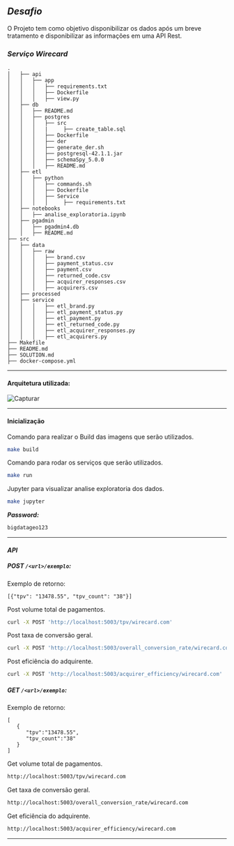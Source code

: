 ## ***Desafio***
O Projeto tem como objetivo disponibilizar os dados após um breve tratamento e disponibilizar as informações em uma API Rest.

### *Serviço Wirecard*
```
.
│   ├── api
│   │   ├── app
│   │   │   ├── requirements.txt
│   │   │   ├── Dockerfile
│   │   │   ├── view.py
│   ├── db
│   │   ├── README.md
│   │   ├── postgres
│   │   │   ├── src
│   │   │   |     ├── create_table.sql 
│   │   │   ├── Dockerfile
│   │   │   ├── der
│   │   │   ├── generate_der.sh
│   │   │   ├── postgresql-42.1.1.jar
│   │   │   ├── schemaSpy_5.0.0
│   │   │   ├── README.md
│   ├── etl
│   │   ├── python
│   │   │   ├── commands.sh
│   │   │   ├── Dockerfile
│   │   │   ├── Service
│   │   │   │     ├── requirements.txt
│   ├── notebooks
│   │   ├── analise_exploratoria.ipynb
│   ├── pgadmin
│   │   ├── pgadmin4.db
│   │   ├── README.md
├── src
│   ├── data
│   │   ├── raw
│   │   │   ├── brand.csv
│   │   │   ├── payment_status.csv
│   │   │   ├── payment.csv
│   │   │   ├── returned_code.csv
│   │   │   ├── acquirer_responses.csv
│   │   │   ├── acquirers.csv
│   ├── processed
│   ├── service
│   │   │   ├── etl_brand.py
│   │   │   ├── etl_payment_status.py
│   │   │   ├── etl_payment.py
│   │   │   ├── etl_returned_code.py
│   │   │   ├── etl_acquirer_responses.py
│   │   │   ├── etl_acquirers.py
├── Makefile
├── README.md
├── SOLUTION.md
├── docker-compose.yml
```


----------


#### Arquitetura utilizada: 

![Capturar](https://user-images.githubusercontent.com/28897059/76781160-09c24e00-678d-11ea-8b1c-13f8baebb415.PNG)



----------


#### Inicialização
Comando para realizar o Build das imagens que serão utilizados.

```bash
make build
```

Comando para rodar os serviços que serão utilizados.

```bash
make run
```
Jupyter para visualizar analise exploratoria dos dados.

```bash
make jupyter
```
***Password:*** 

```bash
bigdatageo123
```


----------

####  ***API***

##### POST `/<url>/exemplo`:
Exemplo de retorno:
```
[{"tpv": "13478.55", "tpv_count": "38"}]
```
Post volume total de pagamentos.

```bash
curl -X POST 'http://localhost:5003/tpv/wirecard.com'
```
Post taxa de conversão geral.

```bash
curl -X POST 'http://localhost:5003/overall_conversion_rate/wirecard.com'
```

Post eficiência do adquirente.

```bash
curl -X POST 'http://localhost:5003/acquirer_efficiency/wirecard.com'
```

##### GET `/<url>/exemplo`:

Exemplo de retorno:
```
[
   {
      "tpv":"13478.55",
      "tpv_count":"38"
   }
]
```

Get volume total de pagamentos.

```bash
http://localhost:5003/tpv/wirecard.com
```
Get taxa de conversão geral.

```bash
http://localhost:5003/overall_conversion_rate/wirecard.com
```

Get eficiência do adquirente.

```bash
http://localhost:5003/acquirer_efficiency/wirecard.com
```

----------
